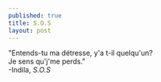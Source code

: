 ```yaml
---
published: true
title: S.O.S
layout: post
---
```

"Entends-tu ma détresse, y'a t-il quelqu'un?
<br/>
Je sens qu'j'me perds."
<br/>
-Indila, *S.O.S*
